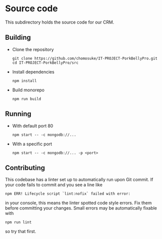 # Source code
This subdirectory holds the source code for our CRM.

## Building
- Clone the repository
  ```
  git clone https://github.com/chomosuke/IT-PROJECT-PorkBellyPro.git
  cd IT-PROJECT-PorkBellyPro/src
  ```
- Install dependencies
  ```
  npm install
  ```
- Build monorepo
  ```
  npm run build
  ```

## Running
- With default port 80
  ```
  npm start -- -c mongodb://...
  ```
- With a specific port
  ```
  npm start -- -c mongodb://... -p <port>
  ```

## Contributing
This codebase has a linter set up to automatically run upon Git commit.
If your code fails to commit and you see a line like
```
npm ERR! Lifecycle script `lint:nofix` failed with error: 
```
in your console, this means the linter spotted code style errors.
Fix them before committing your changes.
Small errors may be automatically fixable with
```
npm run lint
```
so try that first.
